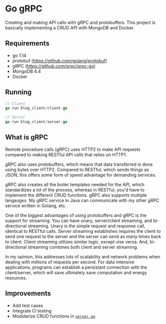 # Go gRPC

Creating and making API calls with gRPC and protobuffers. 
This project is basically implementing a CRUD API with MongoDB 
and Docker. 

## Requirements
- go 1.14
- protobuf (https://github.com/golang/protobuf)
- gRPC (https://github.com/grpc/grpc-go)
- MongoDB 4.4
- Docker

## Running
```go
// Client
go run blog_client/client.go

// Server
go run blog_client/server.go
```

## What is gRPC

Remote procedure calls (gRPC) uses HTTP2 to make API requests
compared to making RESTful API calls that relies on HTTP1. 

gRPC also uses protobuffers, which means that data transferred 
is done using bytes over HTTP2. Compared to RESTful, which sends
things as JSON, this offers some form of speed advantage for
demanding services. 

gRPC also creates all the boiler templates needed for the API, 
which standardizes a lot of the process, whereas in RESTful, you'd
have to implement the different CRUD functions. gRPC also supports 
multiple langauges. My gRPC service in Java can communicate with 
my other gRPC service written in Golang, etc.

One of the biggest advantages of using protobuffers and gRPC is the
support for streaming. You can have unary, server/client streaming, 
and bi-directional streaming. Unary is the simple request and
response call, identical to RESTful calls. Server streaming 
establishes requires the client to send one request to the 
server and the server can send as _many_ times back to client.
Client streaming utilizes similar logic, except vise versa.
And, bi-directional streaming combines both client and server
streaming. 

In my opinion, this addresses lots of scalability and network
problems when dealing with millions of requests per second. 
For data intensive applications, programs can establish a persistant
connection with the client/server, which will save ultimately 
save computation and energy resources.

## Improvements
- Add test cases
- Integrate CI testing
- Modularize CRUD functions in [`server.go`](https://github.com/wlawt/go-grpc/blob/master/blog_server/server.go)